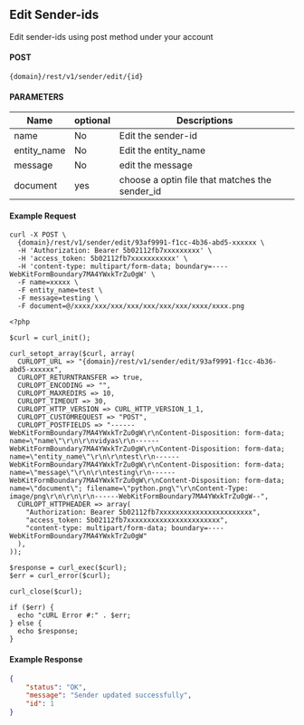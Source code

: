 ## Edit Sender-ids

Edit sender-ids using post method under your account

#### POST

```
{domain}/rest/v1/sender/edit/{id}
```

#### PARAMETERS

| Name     | optional | Descriptions |
|----------|-------|----------|
| name |No | Edit the sender-id |
| entity_name |No | Edit the entity_name|
| message |No | edit the message|
| document |yes | choose a optin file that matches the sender_id |


#### Example Request

```
curl -X POST \
  {domain}/rest/v1/sender/edit/93af9991-f1cc-4b36-abd5-xxxxxx \
  -H 'Authorization: Bearer 5b02112fb7xxxxxxxxx' \
  -H 'access_token: 5b02112fb7xxxxxxxxxxx' \
  -H 'content-type: multipart/form-data; boundary=----WebKitFormBoundary7MA4YWxkTrZu0gW' \
  -F name=xxxxx \
  -F entity_name=test \
  -F message=testing \
  -F document=@/xxxx/xxx/xxx/xxx/xxx/xxx/xxx/xxxx/xxxx.png
```

```
<?php

$curl = curl_init();

curl_setopt_array($curl, array(
  CURLOPT_URL => "{domain}/rest/v1/sender/edit/93af9991-f1cc-4b36-abd5-xxxxxx",
  CURLOPT_RETURNTRANSFER => true,
  CURLOPT_ENCODING => "",
  CURLOPT_MAXREDIRS => 10,
  CURLOPT_TIMEOUT => 30,
  CURLOPT_HTTP_VERSION => CURL_HTTP_VERSION_1_1,
  CURLOPT_CUSTOMREQUEST => "POST",
  CURLOPT_POSTFIELDS => "------WebKitFormBoundary7MA4YWxkTrZu0gW\r\nContent-Disposition: form-data; name=\"name\"\r\n\r\nvidyas\r\n------WebKitFormBoundary7MA4YWxkTrZu0gW\r\nContent-Disposition: form-data; name=\"entity_name\"\r\n\r\ntest\r\n------WebKitFormBoundary7MA4YWxkTrZu0gW\r\nContent-Disposition: form-data; name=\"message\"\r\n\r\ntesting\r\n------WebKitFormBoundary7MA4YWxkTrZu0gW\r\nContent-Disposition: form-data; name=\"document\"; filename=\"python.png\"\r\nContent-Type: image/png\r\n\r\n\r\n------WebKitFormBoundary7MA4YWxkTrZu0gW--",
  CURLOPT_HTTPHEADER => array(
    "Authorization: Bearer 5b02112fb7xxxxxxxxxxxxxxxxxxxxxxx",
    "access_token: 5b02112fb7xxxxxxxxxxxxxxxxxxxxxxx",
    "content-type: multipart/form-data; boundary=----WebKitFormBoundary7MA4YWxkTrZu0gW"
  ),
));

$response = curl_exec($curl);
$err = curl_error($curl);

curl_close($curl);

if ($err) {
  echo "cURL Error #:" . $err;
} else {
  echo $response;
}
```
  
#### Example Response

```json
{
    "status": "OK",
    "message": "Sender updated successfully",
    "id": 1
}
```
